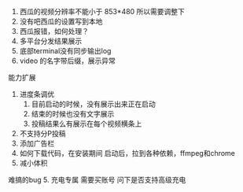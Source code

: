 1. 西瓜的视频分辨率不能小于 853*480 所以需要调整下
2. 没有吧西瓜的设置写到本地
3. 西瓜报错，如何处理？
4. 多平台分发结果展示
5. 底部terminal没有同步输出log
6. video 的名字带后缀，展示异常

能力扩展
1. 进度条调优
   1. 目前启动的时候，没有展示出来正在启动
   2. 结束的时候也没有文字展示
   3. 投稿结果么有展示在每个视频横条上
2. 不支持分P投稿
3. 添加广告栏
4. 如何下载代码，在安装期间
  启动后，拉到各种依赖，ffmpeg和chrome
1. 减小体积

难搞的bug
5. 充电专属
  需要买账号
  问下是否支持高级充电
